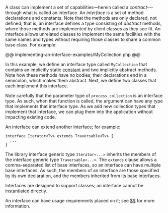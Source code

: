 A class can implement a set of capabilities&mdash;herein called a *contract*---through what is called an interface. An *interface* is a set of
method declarations and constants.  Note that the methods are only declared, not defined; that is, an interface defines a type consisting
of *abstract* methods, where those methods are implemented by client classes as they see fit. An interface allows unrelated classes to
implement the same facilities with the same names and types without requiring those classes to share a common base class.  For example:

@@ implementing-an-interface-examples/MyCollection.php @@

In this example, we define an interface type called `MyCollection` that contains an implicitly static [constant](constants.md) and two implicitly
abstract methods.  Note how these methods have no bodies; their declarations end in a semicolon, which makes them abstract.  Next, we define two
classes that each implement this interface.

Note carefully that the parameter type of `process_collection` is an interface type. As such, when that function is called, the argument can
have any type that implements that interface type.  As we add new collection types that implement that interface, we can plug them into the
application without impacting existing code.

An interface can extend another interface; for example:

```Hack
interface Iterator<Tv> extends Traversable<Tv> {
  ...
}
```

The library interface generic type `Iterator<...>` inherits the members of the interface generic type `Traversable<...>`.  The `extends`
clause allows a comma-separated list of base interfaces, so an interface can have multiple base interfaces.  As such, the members of an
interface are those specified by its own declaration, and the members inherited from its base interfaces.

Interfaces are designed to support classes; an interface cannot be instantiated directly.

An interface can have usage requirements placed on it; see [$$](trait-and-interface-requirements.md) for more information.

